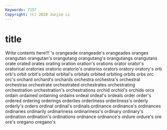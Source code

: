```yaml
---
Keywords: 7157
Copyright: (C) 2020 Junjie Li
---
```


# title

Write contents here!!!
's 
orangeade 
orangeade's 
orangeades 
oranges 
orangutan
orangutan's 
orangutang 
orangutang's 
orangutangs 
orangutans 
orate 
orated 
orates 
orating 
oration
oration's 
orations 
orator 
orator's 
oratorical 
oratories 
oratorio 
oratorio's 
oratorios 
orators
oratory 
oratory's 
orb 
orb's 
orbit 
orbit's 
orbital 
orbital's 
orbitals 
orbited
orbiting 
orbits 
orbs 
orc 
orc's 
orchard 
orchard's 
orchards 
orchestra 
orchestra's
orchestral 
orchestras 
orchestrate 
orchestrated 
orchestrates 
orchestrating 
orchestration 
orchestration's 
orchestrations 
orchid
orchid's 
orchids 
orcs 
ordain 
ordained 
ordaining 
ordains 
ordeal 
ordeal's 
ordeals
order 
order's 
ordered 
ordering 
orderings 
orderlies 
orderliness 
orderliness's 
orderly 
orderly's
orders 
ordinal 
ordinal's 
ordinals 
ordinance 
ordinance's 
ordinances 
ordinaries 
ordinarily 
ordinariness
ordinariness's 
ordinary 
ordinary's 
ordination 
ordination's 
ordinations 
ordnance 
ordnance's 
ordure 
ordure's
ore 
ore's 
oregano 
oregano's 
